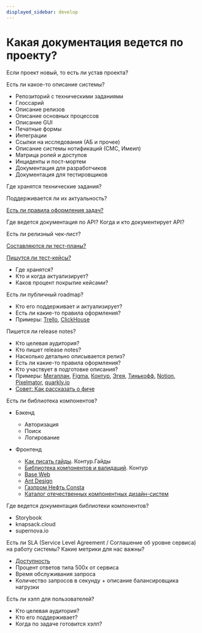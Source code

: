 ```yaml
---
displayed_sidebar: develop
---
```

# Какая документация ведется по проекту?

Если проект новый, то есть ли устав проекта?

Есть ли какое-то описание системы?
- Репозиторий с техническими заданиями
- Глоссарий
- Описание релизов
- Описание основных процессов
- Описание GUI
- Печатные формы
- Интеграции
- Ссылки на исследования (АБ и прочее)
- Описание системы нотификаций (СМС, Имеил)
- Матрица ролей и доступов
- Инциденты и пост-мортем
- Документация для разработчиков
- Документация для тестировщиков

Где хранятся технические задания?

Поддерживается ли их актуальность?

[Есть ли правила оформления задач?](../../po/task-create.md)

Где ведется документация по API? Когда и кто документирует API?

Есть ли релизный чек-лист?

[Составляются ли тест-планы?](./test-plan.md)

[Пишутся ли тест-кейсы?](./test-case.md)
- Где хранятся?
- Кто и когда актуализирует?
- Каков процент покрытие кейсами?

Есть ли публичный roadmap?
- Кто его поддерживает и актуализирует?
- Есть ли какие-то правила оформления?
- Примеры: [Trello](https://trello.com/b/nC8QJJoZ/trello-development-roadmap), [ClickHouse](https://github.com/ClickHouse/ClickHouse/issues/17623)

Пишется ли release notes?
- Кто целевая аудитория?
- Кто пишет release notes?
- Насколько детально описывается релиз?
- Есть ли какие-то правила оформления?
- Кто участвует в подготовке описания?
- Примеры: [Мегаплан](https://megaplan.ru/news/updates/), [Figma](https://releases.figma.com/), [Контур](https://tech.skbkontur.ru/react-ui/#/Changelog), [Эгея](https://blogengine.ru/features/), [Тинькофф](https://digest.tb.ru), [Notion](https://www.notion.so/What-s-New-157765353f2c4705bd45474e5ba8b46c), [Pixelmator](https://www.pixelmator.com/photo/updates/), [quarkly.io](https://quarkly.io/updates)
- [Совет: Как рассказать о фиче](../../po/storytelling.md)

Есть ли библиотека компонентов? 

- Бэкенд
    - Авторизация
    - Поиск
    - Логирование

- Фронтенд
    - [Как писать гайды](https://guides.kontur.ru/principles/guides/). Контур.Гайды
    - [Библиотека компонентов и валидаций](https://github.com/skbkontur/retail-ui). Контур
    - [Base Web](https://baseweb.design)
    - [Ant Design](https://baseweb.design)
    - [Газпром Нефть Consta](http://consta.gazprom-neft.ru/)
    - [Каталог отечественных компонентных дизайн-систем](http://designsystemsclub.ru/)

Где ведется документация библиотеки компонентов? 
- Storybook
- knapsack.cloud
- supernova.io

Есть ли SLA (Service Level Agreement / Соглашение об уровне сервиса) на работу системы? Какие метрики для нас важны?

- [Доступность](../attachments/uptime.png)
- Процент ответов типа 500х от сервиса
- Время обслуживания запроса
- Количество запросов в секунду + описание балансировщика нагрузки

Есть ли хэлп для пользователей?
- Кто целевая аудитория?
- Кто его поддерживает?
- Когда по задаче готовится хэлп?